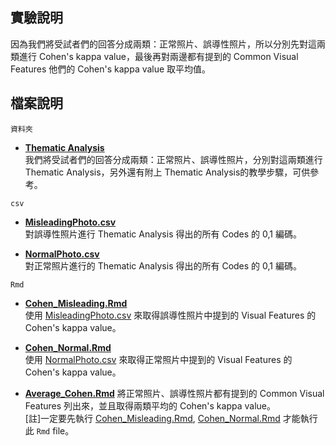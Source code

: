 ## 實驗說明
因為我們將受試者們的回答分成兩類：正常照片、誤導性照片，所以分別先對這兩類進行 Cohen's kappa value，最後再對兩邊都有提到的 
Common Visual Features 他們的 Cohen's kappa value 取平均值。


## 檔案說明

`資料夾`

  - **[Thematic Analysis](./Thematic%20Analysis)**  
  我們將受試者們的回答分成兩類：正常照片、誤導性照片，分別對這兩類進行 Thematic Analysis，另外還有附上 Thematic Analysis的教學步驟，可供參考。

`csv`

  - **[MisleadingPhoto.csv](./MisleadingPhoto.csv)**  
  對誤導性照片進行 Thematic Analysis 得出的所有 Codes 的 0,1 編碼。

  - **[NormalPhoto.csv](./NormalPhoto.csv)**  
  對正常照片進行的 Thematic Analysis 得出的所有 Codes 的 0,1 編碼。

`Rmd`

  - **[Cohen_Misleading.Rmd](./Cohen_Misleading.Rmd)**  
  使用 [MisleadingPhoto.csv](./MisleadingPhoto.csv) 來取得誤導性照片中提到的 Visual Features 的 Cohen's kappa value。
  
  - **[Cohen_Normal.Rmd](./Cohen_Normal.Rmd)**  
  使用 [NormalPhoto.csv](./NormalPhoto.csv) 來取得正常照片中提到的 Visual Features 的 Cohen's kappa value。

  - **[Average_Cohen.Rmd](./Average_Cohen.Rmd)**
  將正常照片、誤導性照片都有提到的 Common Visual Features 列出來，並且取得兩類平均的 Cohen's kappa value。  
[註]一定要先執行 [Cohen_Misleading.Rmd](./Cohen_Misleading.Rmd), [Cohen_Normal.Rmd](./Cohen_Normal.Rmd) 才能執行此 `Rmd` file。


 
